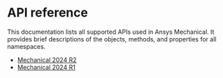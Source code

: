 # API reference

This documentation lists all supported APIs used in Ansys Mechanical. It provides brief
descriptions of the objects, methods, and properties for all namespaces.

* [<span class="nf nf-md-package"></span>Mechanical 2024 R2](ansys/mechanical/stubs/v242/index.md)
* [<span class="nf nf-md-package"></span>Mechanical 2024 R1](ansys/mechanical/stubs/v241/index.md)


